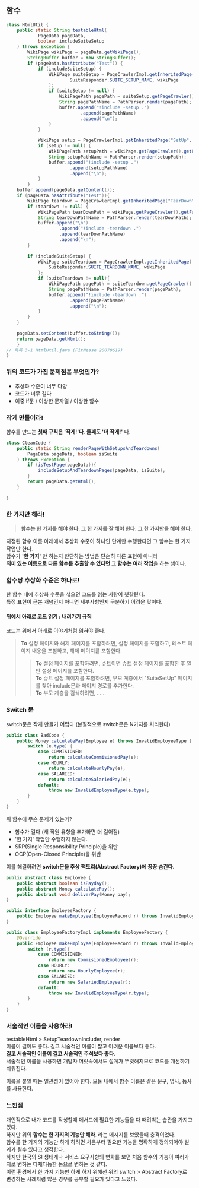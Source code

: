 ## 함수
```java
class HtmlUtil {
    public static String testableHtml(
            PageData pageData,
            boolean includeSuiteSetup
    ) throws Exception {
        WikiPage wikiPage = pageData.getWikiPage();
        StringBuffer buffer = new StringBuffer();
        if (pageData.hasAttribute("Test")) {
            if (includeSuiteSetup) {
                WikiPage suiteSetup = PageCrawlerImpl.getInheritedPage(
                        SuiteResponder.SUITE_SETUP_NAME, wikiPage
                );
                if (suiteSetup != null) {
                    WikiPagePath pagePath = suiteSetup.getPageCrawler().getFullPath(suiteSetup);
                    String pagePathName = PathParser.render(pagePath);
                    buffer.append("!include -setup .")
                            .append(pagePathName)
                            .append("\n");
                }
            }

            WikiPage setup = PageCrawlerImpl.getInheritedPage("SetUp", wikiPage);
            if (setup != null) {
                WikiPagePath setupPath = wikiPage.getPageCrawler().getFullPath(setup);
                String setupPathName = PathParser.render(setupPath);
                buffer.append("!include -setup .")
                        .append(setupPathName)
                        .append("\n");
            }
        }
    buffer.append(pageData.getContent());
    if (pageData.hasAttribute("Test")){
        WikiPage teardown = PageCrawlerImpl.getInheritedPage("TearDown", wikiPage);
        if (teardown != null) {
            WikiPagePath tearDownPath = wikiPage.getPageCrawler().getFullPath(teardown);
            String tearDownPathName = PathParser.render(tearDownPath);
            buffer.append("\n")
                    .append("!include -teardown .")
                    .append(tearDownPathName)
                    .append("\n");
        }
        
        if (includeSuiteSetup) {
            WikiPage suiteTeardown = PageCrawlerImpl.getInheritedPage(
                SuiteResponder.SUITE_TEARDOWN_NAME, wikiPage      
            );
            if (suiteTeardown != null){
                WikiPagePath pagePath = suiteTeardown.getPageCrawler().getFullPath(suiteTeardown);
                String pagePathName = PathParser.render(pagePath);
                buffer.append("!include -teardown .")
                        .append(pagePathName)
                        .append("\n");
            }
        }
    }
    
    pageData.setContent(buffer.toString());
    return pageData.getHtml();
    }
// 목록 3-1 HtmlUtil.java (FitNesse 20070619)
}
```

### 위의 코드가 가진 문제점은 무엇인가?
- 추상화 수준이 너무 다양
- 코드가 너무 길다
- 이중 if문 / 이상한 문자열 / 이상한 함수


### 작게 만들어라!
함수를 만드는 **첫째 규칙은 '작게!'다. 둘째도 '더 작게!'** 다.

```java
class CleanCode {
    public static String renderPageWithSetupsAndTeardowns(
        PageData pageData, boolean isSuite
    ) throws Exception {
        if (isTestPage(pageData)){
            includeSetupAndTeardownPages(pageData, isSuite);
        }
        return pageData.getHtml();
    }
    
}
```

### 한 가지만 해라!
> **함수는 한 가지를 해야 한다. 그 한 가지를 잘 해야 한다. 그 한 가지만을 해야 한다.**

지정된 함수 이름 아래에서 추상화 수준이 하나인 단계만 수행한다면 그 함수는 한 가지 작업만 한다.  
함수가 **'한 가지'** 만 하는지 판단하는 방법은 단순히 다른 표현이 아니라   
**의미 있는 이름으로 다른 함수를 추출할 수 있다면 그 함수는 여러 작업**을 하는 셈이다.

### 함수당 추상화 수준은 하나로!
한 함수 내에 추상화 수준을 섞으면 코드를 읽는 사람이 헷갈린다.  
특정 표현이 근본 개념인지 아니면 세부사항인지 구분하기 어려운 탓이다.

#### 위에서 아래로 코드 읽기 : 내려가기 규칙
코드는 위에서 아래로 이야기처럼 읽혀야 좋다.
> **To** 설정 페이지와 해제 페이지를 포함하려면, 설정 페이지를 포함하고, 테스트 
> 페이지 내용을 포함하고, 해제 페이지를 포함한다.
>>   **To** 설정 페이지를 포함하려면, 슈트이면 슈트 설정 페이지를 포함한 후 일반 설정 페이지를 포함한다.  
>>   **To** 슈트 설정 페이지를 포함하려면, 부모 계층에서 "SuiteSetUp" 페이지를 찾아 include문과 페이지 경로를 추가한다.  
>>   **To** 부모 계층을 검색하려면, ......

### Switch 문
switch문은 작게 만들기 어렵다 (본질적으로 switch문은 N가지를 처리한다)  
```java
public class BadCode {
    public Money calculatePay(Employee e) throws InvalidEmployeeType {
        switch (e.type) {
            case COMMISIONED:
                return calculateCommisionedPay(e);
            case HOURLY:
                return calculateHourlyPay(e);
            case SALARIED:
                return calculateSalariedPay(e);
            default:
                throw new InvalidEmployeeType(e.type);
        }
    }
}
```
위 함수에 무슨 문제가 있는가?
- 함수가 길다 (새 직원 유형을 추가하면 더 길어짐)
- '한 가지' 작업만 수행하지 않는다.
- SRP(Single Responsibility Principle)을 위반
- OCP(Open-Closed Principle)을 위반  

이를 해결하려면 **switch문을 추상 팩토리(Abstract Factory)에 꽁꽁 숨긴다**.

```java
public abstract class Employee {
    public abstract boolean isPayday();
    public abstract Money calculatePay();
    public abstract void deliverPay(Money pay);
}

public interface EmployeeFactory {
    public Employee makeEmployee(EmployeeRecord r) throws InvalidEmployeeType;
}

public class EmployeeFactoryImpl implements EmployeeFactory {
    @Override
    public Employee makeEmployee(EmployeeRecord r) throws InvalidEmployeeType {
        switch (r.type){
            case COMMISIONED:
                return new CommisionedEmployee(r);
            case HOURLY:
                return new HourlyEmployee(r);
            case SALARIED:
                return new SalariedEmployee(r);
            default:
                throw new InvalidEmployeeType(r.type);
        }
    }
}
```

### 서술적인 이름을 사용하라!
testableHtml > SetupTeardownIncluder, render  
이름이 길어도 좋다. 길고 서술적인 이름이 짧고 어려운 이름보다 좋다.  
**길고 서술적인 이름이 길고 서술적인 주석보다 좋다**.  
서술적인 이름을 사용하면 개발자 머릿속에서도 설계가 뚜렷해지므로 코드를 개선하기 쉬워진다.

이름을 붙일 때는 일관성이 있어야 한다. 모듈 내에서 함수 이름은 같은 문구, 명사, 동사를 사용한다.

### 느낀점
개인적으로 내가 코드를 작성할때 메서드에 필요한 기능들을 다 때려박는 습관을 가지고 있다.  
하지만 위의 **함수는 한 가지의 기능만 해라**. 라는 메시지를 보았을때 충격이었다.  
함수를 한 가지의 기능만 하게 하려면 처음부터 필요한 기능을 명확하게 정의되어야 설계가 될수 있다고 생각한다.  
하지만 한국의 SI 생태계나 서비스 요구사항의 변화를 보면 처음 함수의 기능이 여러가지로 변하는 다재다능한 놈으로 변하는 것 같다.  
이런 환경에서 한 가지 기능만 하게 하기 위해선 위의 switch > Abstract Factory로 변경하는 사례처럼 많은 경우를 공부할 필요가 있다고 느꼈다.